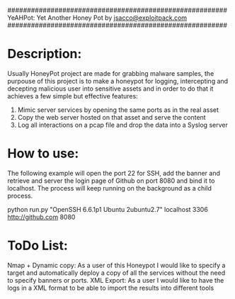 ########################################################
YeAHPot: Yet Another Honey Pot by jsacco@exploitpack.com
########################################################

# Description:
Usually HoneyPot project are made for grabbing malware samples, the purpouse of this project
is to make a honeypot for logging, intercepting and decepting malicious user into sensitive assets
and in order to do that it achieves a few simple but effective features:

1. Mimic server services by opening the same ports as in the real asset
2. Copy the web server hosted on that asset and serve the content
3. Log all interactions on a pcap file and drop the data into a Syslog server

# How to use:
The following example will open the port 22 for SSH, add the banner and retrieve and server the login page of Github on port 8080
and bind it to localhost. The process will keep running on the background as a child process.

python run.py "OpenSSH 6.6.1p1 Ubuntu 2ubuntu2.7" localhost 3306 http://github.com 8080

# ToDo List:
Nmap + Dynamic copy: As a user of this Honeypot I would like to specify a target and automatically deploy a copy of all the services without the need to specify banners or ports.
XML Export: As a user I would like to have the logs in a XML format to be able to import the results into different tools

